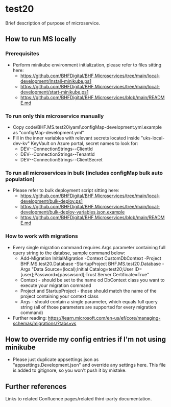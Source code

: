 # test20

Brief description of purpose of microservice.

## How to run MS locally

### Prerequisites
* Perform minikube environment initialization, please refer to files sitting here:
	* https://github.com/BHFDigital/BHF.Microservices/tree/main/local-development/Install-minikube.ps1
	* https://github.com/BHFDigital/BHF.Microservices/tree/main/local-development/start-minikube.ps1
	* https://github.com/BHFDigital/BHF.Microservices/blob/main/README.md

### To run only this microservice manually
* Copy code\BHF.MS.test20\yaml\configMap-development.yml.example as "configMap-development.yml"
* Fill in the inner variables with relevant secrets located inside "uks-local-dev-kv" KeyVault on Azure portal, secret names to look for:
	* DEV--ConnectionStrings--ClientId
	* DEV--ConnectionStrings--TenantId
	* DEV--ConnectionStrings--ClientSecret

### To run all microservices in bulk (includes configMap bulk auto population)
* Please refer to bulk deployment script sitting here:
	* https://github.com/BHFDigital/BHF.Microservices/tree/main/local-development/bulk-deploy.ps1
	* https://github.com/BHFDigital/BHF.Microservices/tree/main/local-development/bulk-deploy-variables.json.example
	* https://github.com/BHFDigital/BHF.Microservices/blob/main/README.md

### How to work with migrations
* Every single migration command requires Args parameter containing full query string to the databse, sample command below:
	* Add-Migration InitialMigration -Context CustomDbContext -Project BHF.MS.test20.Database -StartupProject BHF.MS.test20.Database -Args "Data Source=(local);Initial Catalog=test20;User ID=[user];Password=[passwsord];Trust Server Certificate=True"
	* Context - should be set to the name od DbContext class you want to execute your migration command
	* Project and StartupProject - those should match the name of the project containing your context class
	* Args - should contain a single parameter, which equals full query string (all of those parameters are supported for every migration command)
* Further reading: https://learn.microsoft.com/en-us/ef/core/managing-schemas/migrations/?tabs=vs

## How to override my config entries if I'm not using minikube
* Please just duplicate appsettings.json as "appsettings.Development.json" and override any settings here. This file is added to gitignore, so you won't push it by mistake.

## Further references

Links to related Confluence pages/related third-party documentation.
